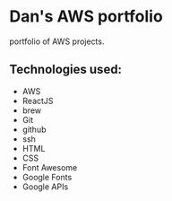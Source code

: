 # Dan's AWS portfolio
portfolio of AWS projects.

## Technologies used:

* AWS
* ReactJS
* brew
* Git
* github
* ssh
* HTML
* CSS
* Font Awesome
* Google Fonts
* Google APIs
